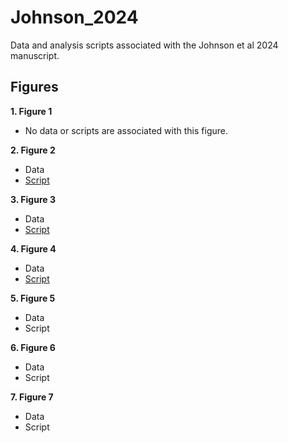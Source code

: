# Johnson_2024
Data and analysis scripts associated with the Johnson et al 2024 manuscript.


## Figures

**1. Figure 1**

- No data or scripts are associated with this figure.


**2. Figure 2**

- Data
- [Script](https://github.com/riddlenc/Johnson_2024/blob/main/Figure2_script)


**3. Figure 3**

- Data
- [Script](https://github.com/riddlenc/Johnson_2024/blob/main/Figure3_script)

     
**4. Figure 4**

- Data
- [Script](https://github.com/riddlenc/Johnson_2024/blob/main/Figure4_script)


**5. Figure 5**

- Data
- Script


**6. Figure 6**

- Data
- Script


**7. Figure 7**

- Data
- Script
